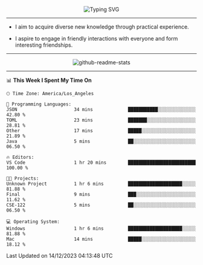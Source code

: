 <p align="center">
  <img src="https://readme-typing-svg.demolab.com?font=Fira+Code&weight=500&size=32&duration=2500&pause=1600&center=true&vCenter=true&random=false&width=1024&height=64&lines=Hi+there+%F0%9F%91%8B;I'm+delighted+you+could+make+it+here+%F0%9F%8E%89;I'm+Harry%2C+a+college+student+still+finding+my+way" alt="Typing SVG" />
</p>


---


- I aim to acquire diverse new knowledge through practical experience.

- I aspire to engage in friendly interactions with everyone and form interesting friendships.


---


<p align="center">
  <img src="https://github-readme-stats.vercel.app/api?username=Harry-Jing&show_icons=true" alt="github-readme-stats"/>
</p>


---

<!--START_SECTION:waka-->
📊 **This Week I Spent My Time On** 

```text
🕑︎ Time Zone: America/Los_Angeles

💬 Programming Languages: 
JSON                     34 mins             ███████████░░░░░░░░░░░░░░   42.80 % 
TOML                     23 mins             ███████░░░░░░░░░░░░░░░░░░   28.81 % 
Other                    17 mins             █████░░░░░░░░░░░░░░░░░░░░   21.89 % 
Java                     5 mins              ██░░░░░░░░░░░░░░░░░░░░░░░   06.50 % 

🔥 Editors: 
VS Code                  1 hr 20 mins        █████████████████████████   100.00 % 

🐱‍💻 Projects: 
Unknown Project          1 hr 6 mins         ████████████████████░░░░░   81.88 % 
Final                    9 mins              ███░░░░░░░░░░░░░░░░░░░░░░   11.62 % 
CSE-122                  5 mins              ██░░░░░░░░░░░░░░░░░░░░░░░   06.50 % 

💻 Operating System: 
Windows                  1 hr 6 mins         ████████████████████░░░░░   81.88 % 
Mac                      14 mins             █████░░░░░░░░░░░░░░░░░░░░   18.12 % 
```


 Last Updated on 14/12/2023 04:13:48 UTC
<!--END_SECTION:waka-->
